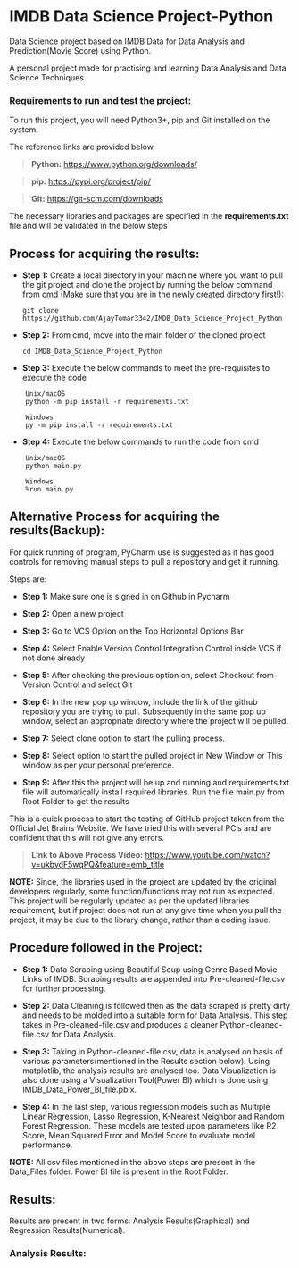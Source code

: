 # IMDB Data Science Project-Python
Data Science project based on IMDB Data for Data Analysis and Prediction(Movie Score) using Python. 

A personal project made for practising and learning Data Analysis and Data Science Techniques. 


### Requirements to run and test the project:

To run this project, you will need Python3+, pip and Git installed on the system. 

The reference links are provided below.

> **Python:**
  https://www.python.org/downloads/
  
> **pip:**
  https://pypi.org/project/pip/

> **Git:**
  https://git-scm.com/downloads
	
The necessary libraries and packages are specified in the **requirements.txt** file and will be validated in the below steps


## Process for acquiring the results: 

  * **Step 1:**
  Create a local directory in your machine where you want to pull the git project and clone the project by running the below command from cmd 
  (Make sure that you are in the newly created directory first!):
  
  	```git clone https://github.com/AjayTomar3342/IMDB_Data_Science_Project_Python```

  * **Step 2:**
  From cmd, move into the main folder of the cloned project
  
 	 ```cd IMDB_Data_Science_Project_Python```

  * **Step 3:**
  Execute the below commands to meet the pre-requisites to execute the code
  
  ```  	
      Unix/macOS
      python -m pip install -r requirements.txt

      Windows
      py -m pip install -r requirements.txt
  ```

  
  * **Step 4:**
  Execute the below commands to run the code from cmd
  
  ``` 
      Unix/macOS
      python main.py

      Windows
      %run main.py
  ```
  
  
## Alternative Process for acquiring the results(Backup):

For quick running of program, PyCharm use is suggested as it has good controls for removing manual steps to pull a repository and get it running.

Steps are:

  * **Step 1:**
  Make sure one is signed in on Github in Pycharm
  
  * **Step 2:**
  Open a new project
  
  * **Step 3:**
  Go to VCS Option on the Top Horizontal Options Bar
  
  * **Step 4:**
  Select Enable Version Control Integration Control inside VCS if not done already
  
  * **Step 5:**
  After checking the previous option on, select Checkout from Version Control and select Git
  
  * **Step 6:**
  In the new pop up window, include the link of the github repository you are trying to pull.
  Subsequently in the same pop up window, select an appropriate directory where the  project will be pulled.
  
  * **Step 7:**
  Select clone option to start the pulling process.
  
  * **Step 8:**
  Select option to start the pulled project in New Window or This window as per your personal preference.
  
  * **Step 9:**
  After this the project will be up and running and requirements.txt file will automatically install required libraries. Run the file main.py from Root Folder to get the results

This is a quick process to start the testing of GitHub project taken from the Official Jet Brains Website. We have tried this with several PC’s and are confident that this will not give any errors.

> **Link to Above Process Video:**
  https://www.youtube.com/watch?v=ukbvdF5wqPQ&feature=emb_title
  
  
  **NOTE:** 
Since, the libraries used in the project are updated by the original developers regularly, some function/functions may not run as expected. This project will be regularly updated as per the updated libraries requirement, but if project does not run at any give time when you pull the project, it may be due to the library change, rather than a coding issue. 

## Procedure followed in the Project:

   * **Step 1:**
   Data Scraping using Beautiful Soup using Genre Based Movie Links of IMDB. Scraping results are appended   	into Pre-cleaned-file.csv for further processing. 
   
   * **Step 2:**
   Data Cleaning is followed then as the data scraped is pretty dirty and needs to be molded into a suitable 	form for Data Analysis. This step takes in Pre-cleaned-file.csv and produces a cleaner Python-cleaned-	    file.csv for Data Analysis. 
  
   * **Step 3:**
   Taking in Python-cleaned-file.csv, data is analysed on basis of various parameters(mentioned in the 	        Results section below). Using matplotlib, the analysis results are analysed too. Data Visualization is 	    also done using a Visualization Tool(Power BI) which is done using IMDB_Data_Power_BI_file.pbix.
   
   * **Step 4:**
   In the last step, various regression models such as Multiple Linear Regression, Lasso Regression,         	K-Nearest Neighbor and Random Forest Regression. These models are tested upon parameters like R2 Score,      Mean Squared Error and Model Score to evaluate model performance. 

  **NOTE:** 
All csv files mentioned in the above steps are present in the Data_Files folder. Power BI file is present in the Root Folder. 

## Results:

Results are present in two forms: Analysis Results(Graphical) and Regression Results(Numerical). 

### Analysis Results: 



